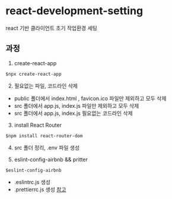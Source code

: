 # react-development-setting

react 기반 클라이언트 초기 작업환경 세팅

## 과정

1. create-react-app
```
$npx create-react-app
```

2. 필요없는 파일, 코드라인 삭제
- public 폴더에서 index.html , favicon.ico 파일만 제외하고 모두 삭제
- src 폴더에서 app.js, index.js 파일만 제외하고 모두 삭제
- src 폴더에서 app.js, index.js 필요없는 코드라인 삭제

3. install React Router
```
$npm install react-router-dom
```

4. src 폴더 정리, .env 파일 생성

5. eslint-config-airbnb && pritter
```
$eslint-config-airbnb
```
- .eslintrc.js 생성
- .prettierrc.js 생성
[참고](https://velog.io/@cookncoding/ESLint-Prettier-Airbnb-Style-Guide%EB%A1%9C-%ED%94%84%EB%A1%9C%EC%A0%9D%ED%8A%B8-%EC%84%B8%ED%8C%85%ED%95%98%EA%B8%B0)
